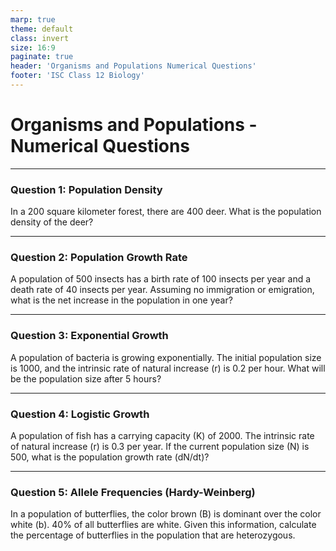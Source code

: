 ```yaml
---
marp: true
theme: default
class: invert
size: 16:9
paginate: true
header: 'Organisms and Populations Numerical Questions'
footer: 'ISC Class 12 Biology'
---
```


# Organisms and Populations - Numerical Questions

---

### Question 1: Population Density

In a 200 square kilometer forest, there are 400 deer. What is the population density of the deer?

---

### Question 2: Population Growth Rate

A population of 500 insects has a birth rate of 100 insects per year and a death rate of 40 insects per year. Assuming no immigration or emigration, what is the net increase in the population in one year?

---

### Question 3: Exponential Growth

A population of bacteria is growing exponentially. The initial population size is 1000, and the intrinsic rate of natural increase (r) is 0.2 per hour. What will be the population size after 5 hours?

---

### Question 4: Logistic Growth

A population of fish has a carrying capacity (K) of 2000. The intrinsic rate of natural increase (r) is 0.3 per year. If the current population size (N) is 500, what is the population growth rate (dN/dt)?

---

### Question 5: Allele Frequencies (Hardy-Weinberg)

In a population of butterflies, the color brown (B) is dominant over the color white (b). 40% of all butterflies are white. Given this information, calculate the percentage of butterflies in the population that are heterozygous.
